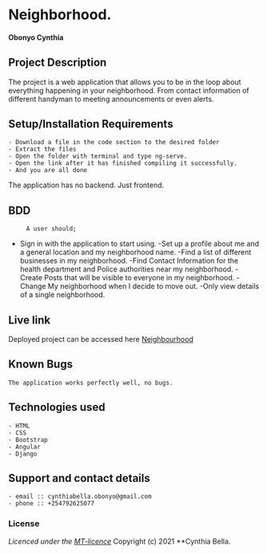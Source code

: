 # Neighborhood.
#### 
#### **Obonyo Cynthia**
## Project Description
The project is a web application that allows you to be in the loop about everything happening in your neighborhood. From contact information of different handyman to meeting announcements or even alerts.


## Setup/Installation Requirements
    - Download a file in the code section to the desired folder
    - Extract the files
    - Open the folder with terminal and type ng-serve.
    - Open the link after it has finished compiling it successfully.
    - And you are all done
The application has no backend. Just frontend.

## BDD
         A user should;
  - Sign in with the application to start using.
  -Set up a profile about me and a general location and my neighborhood name.
  -Find a list of different businesses in my neighborhood.
  -Find Contact Information for the health department and Police authorities near my neighborhood.
  -Create Posts that will be visible to everyone in my neighborhood.
  -Change My neighborhood when I decide to move out.
  -Only view details of a single neighborhood.

## Live link
Deployed project can be accessed here [Neighbourhood](https://bella-neighborhood.herokuapp.com/)

## Known Bugs
    The application works perfectly well, no bugs.

## Technologies used
    - HTML
    - CSS
    - Bootstrap
    - Angular
    - Django

## Support and contact details
    - email :: cynthiabella.obonyo@gmail.com
    - phone :: +254792625077

### License
*Licenced under the [MT-licence]()*
Copyright (c) 2021 **Cynthia Bella.
